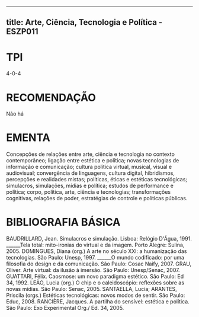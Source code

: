 
---
title: Arte, Ciência, Tecnologia e Política - ESZP011 
---

# TPI

4-0-4

# RECOMENDAÇÃO

Não há

# EMENTA

Concepções de relações entre arte, ciência e tecnologia no contexto contemporâneo; ligação entre estética e política; novas tecnologias de informação e comunicação; cultura política virtual, musical, visual e audiovisual; convergência de linguagens, cultura digital, hibridismos, percepções e realidades mistas; politicas, éticas e estéticas tecnológicas; simulacros, simulações, mídias e política; estudos de performance e política; corpo, política, arte, ciência e tecnologias; transformações cognitivas, relações de poder, estratégias de controle e políticas públicas.

# BIBLIOGRAFIA BÁSICA

BAUDRILLARD, Jean. Simulacros e simulação. Lisboa: Relógio D'Água, 1991.
______Tela total: mito-ironias do virtual e da imagem. Porto Alegre: Sulina, 2005.
DOMINGUES, Diana (org.) A arte no século XXI: a humanização das tecnologias. São Paulo: Unesp, 1997.
______O mundo codificado: por uma filosofia do design e da comunicação. São Paulo: Cosac Naify, 2007.
GRAU, Oliver. Arte virtual: da ilusão à imersão. São Paulo: Unesp/Senac, 2007. GUATTARI, Félix. Caosmose: um novo paradigma estético. São Paulo: Ed 34, 1992.
LEÃO, Lucia (org.) O chip e o caleidoscópio: reflexões sobre as novas mídias. São Paulo: Senac, 2005.
SANTAELLA, Lucia; ARANTES, Priscila (orgs.) Estéticas tecnológicas: novos modos de sentir. São Paulo: Educ, 2008.
RANCIÈRE, Jacques. A partilha do sensível: estética e política. São Paulo: Exo Experimental Org./ Ed. 34, 2005.
        